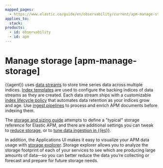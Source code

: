 ```yaml
---
mapped_pages:
  - https://www.elastic.co/guide/en/observability/current/apm-manage-storage.html
applies_to:
  stack:
products:
  - id: observability
  - id: apm
---
```


# Manage storage [apm-manage-storage]

{{agent}} uses [data streams](/solutions/observability/apm/data-streams.md) to store time series data across multiple indices. [Index templates](/solutions/observability/apm/view-elasticsearch-index-template.md) are used to configure the backing indices of data streams as they are created. Each data stream ships with a customizable [index lifecycle policy](/solutions/observability/apm/index-lifecycle-management.md) that automates data retention as your indices grow and age. Use [ingest pipelines](/solutions/observability/apm/parse-data-using-ingest-pipelines.md) to process and enrich APM documents before indexing them.

The [storage and sizing guide](/solutions/observability/apm/storage-sizing-guide.md) attempts to define a "typical" storage reference for Elastic APM, and there are additional settings you can tweak to [reduce storage](/solutions/observability/apm/reduce-storage.md), or to [tune data ingestion in {{es}}](/solutions/observability/apm/tune-data-ingestion.md#apm-tune-elasticsearch).

In addition, the Applications UI makes it easy to visualize your APM data usage with [storage explorer](/solutions/observability/apm/storage-explorer.md). Storage explorer allows you to analyze the storage footprint of each of your services to see which are producing large amounts of data—so you can better reduce the data you’re collecting or forecast and prepare for future storage needs.

